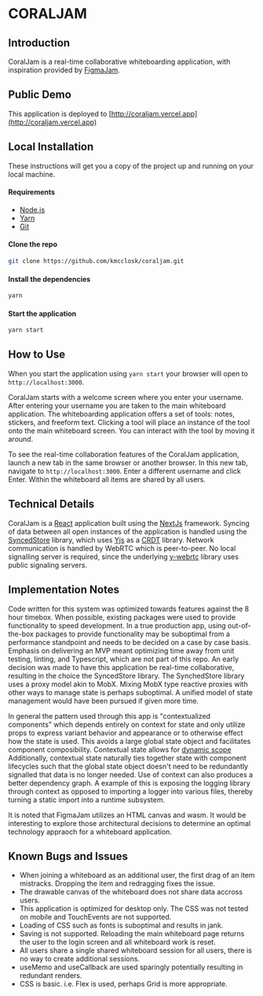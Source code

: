 # CORALJAM

## Introduction

CoralJam is a real-time collaborative whiteboarding application, with inspiration provided by [FigmaJam](https://www.figma.com/figjam/).

## Public Demo

This application is deployed to [http://coraljam.vercel.app](http://coraljam.vercel.app)

## Local Installation

These instructions will get you a copy of the project up and running on your local machine.

#### Requirements

- [Node.js](https://nodejs.org/en/)
- [Yarn](https://yarnpkg.com/getting-started/install)
- [Git](https://git-scm.com/downloads)

#### Clone the repo

```bash
git clone https://github.com/kmcclosk/coraljam.git
```

#### Install the dependencies

```bash
yarn
```

#### Start the application

```bash
yarn start
```

## How to Use

When you start the application using `yarn start` your browser will open to `http://localhost:3000`.

CoralJam starts with a welcome screen where you enter your username. After entering your username you are taken to the main whiteboard application. The whiteboarding application offers a set of tools: notes, stickers, and freeform text. Clicking a tool will place an instance of the tool onto the main whiteboard screen. You can interact with the tool by moving it around.

To see the real-time collaboration features of the CoralJam application, launch a new tab in the same browser or another browser. In this new tab, navigate to `http://localhost:3000`. Enter a different username and click Enter. Within the whiteboard all items are shared by all users.

## Technical Details

CoralJam is a [React](https://reactjs.org/) application built using the [NextJs](https://nextjs.org/) framework. Syncing of data between all open instances of the application is handled using the [SyncedStore](https://syncedstore.org/) library, which uses [Yjs](https://docs.yjs.dev/) as a [CRDT](https://en.wikipedia.org/wiki/Conflict-free_replicated_data_type) library. Network communication is handled by WebRTC which is peer-to-peer. No local signalling server is required, since the underlying [y-webrtc](https://github.com/yjs/y-webrtc) library uses public signaling servers.

## Implementation Notes

Code written for this system was optimized towards features against the 8 hour timebox. When possible, existing packages were used to provide functionality to speed development. In a true production app, using out-of-the-box packages to provide functionality may be suboptimal from a performance standpoint and needs to be decided on a case by case basis. Emphasis on delivering an MVP meant optimizing time away from unit testing, linting, and Typescript, which are not part of this repo. An early decision was made to have this application be real-time collaborative, resulting in the choice the SyncedStore library. The SynchedStore library uses a proxy model akin to MobX. Mixing MobX type reactive proxies with other ways to manage state is perhaps suboptimal. A unified model of state management would have been pursued if given more time.

In general the pattern used through this app is "contextualized components" which depends entirely on context for state and only utilize props to express variant behavior and appearance or to otherwise effect how the state is used. This avoids a large global state object and facilitates component composibility. Contextual state allows for [dynamic scope](https://www.geeksforgeeks.org/static-and-dynamic-scoping/#:~:text=With%20dynamic%20scope%2C%20a%20global,in%20the%20most%20recent%20binding.) Additionally, contextual state naturally ties together state with component lifecycles such that the global state object doesn't need to be redundantly signalled that data is no longer needed. Use of context can also produces a better dependency graph. A example of this is exposing the logging library through context as opposed to importing a logger into various files, thereby turning a static import into a runtime subsystem.

It is noted that FigmaJam utilizes an HTML canvas and wasm. It would be interesting to explore those architectural decisions to determine an optimal technology appraoch for a whiteboard application.

## Known Bugs and Issues

* When joining a whiteboard as an additional user, the first drag of an item mistracks. Dropping the item and redragging fixes the issue.
* The drawable canvas of the whiteboard does not share data accross users.
* This application is optimized for desktop only. The CSS was not tested on mobile and TouchEvents are not supported.
* Loading of CSS such as fonts is suboptimal and results in jank.
* Saving is not supported. Reloading the main whiteboard page returns the user to the login screen and all whiteboard work is reset.
* All users share a single shared whiteboard session for all users, there is no way to create additional sessions.
* useMemo and useCallback are used sparingly potentially resulting in redundant renders.
* CSS is basic. i.e. Flex is used, perhaps Grid is more appropriate.
